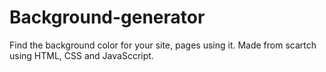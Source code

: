 # Background-generator
Find the background color for your site, pages using it.
Made from scartch using HTML, CSS and JavaSccript.
